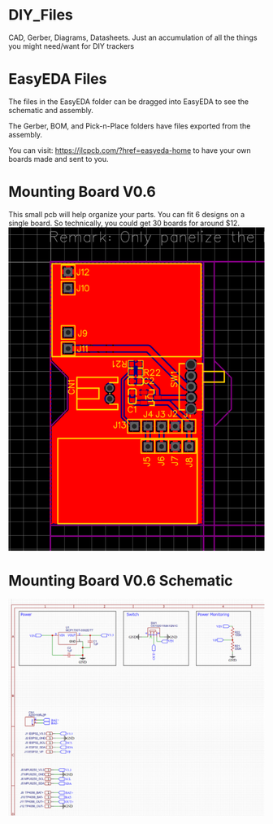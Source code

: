 # DIY_Files
CAD, Gerber, Diagrams, Datasheets. Just an accumulation of all the things you might need/want for DIY trackers

# EasyEDA Files

The files in the EasyEDA folder can be dragged into EasyEDA to see the schematic and assembly.

The Gerber, BOM, and Pick-n-Place folders have files exported from the assembly.

You can visit: https://jlcpcb.com/?href=easyeda-home to have your own boards made and sent to you.

# Mounting Board V0.6
This small pcb will help organize your parts. You can fit 6 designs on a single board. So technically, you could get 30 boards for around $12.
![](Images/mountingBoard_v0.6_pcb.png)

# Mounting Board V0.6 Schematic
![](Images/mountingBoard_v0.6_schematic.png)
